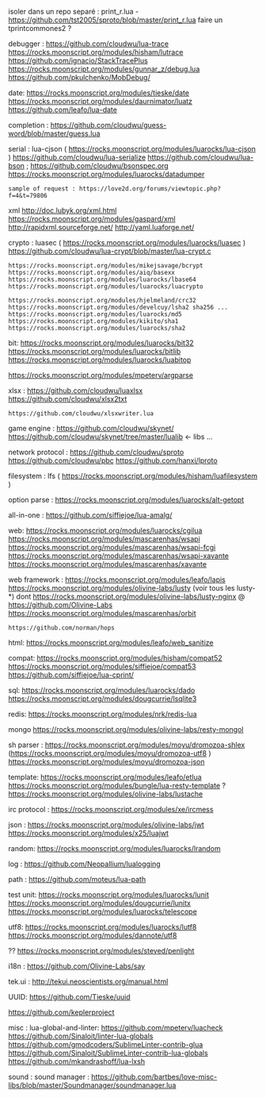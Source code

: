 
isoler dans un repo separé : print_r.lua - https://github.com/tst2005/sproto/blob/master/print_r.lua
faire un tprintcommones2 ?


debugger :
	https://github.com/cloudwu/lua-trace
	https://rocks.moonscript.org/modules/hisham/lutrace
	https://github.com/ignacio/StackTracePlus
	https://rocks.moonscript.org/modules/gunnar_z/debug.lua
	https://github.com/pkulchenko/MobDebug/

date:
	https://rocks.moonscript.org/modules/tieske/date
	https://rocks.moonscript.org/modules/daurnimator/luatz
	https://github.com/leafo/lua-date

completion :
	https://github.com/cloudwu/guess-word/blob/master/guess.lua


serial : 
	lua-cjson ( https://rocks.moonscript.org/modules/luarocks/lua-cjson )
	https://github.com/cloudwu/lua-serialize
	https://github.com/cloudwu/lua-bson ; https://github.com/cloudwu/bsonspec.org
	https://rocks.moonscript.org/modules/luarocks/datadumper

	sample of request : https://love2d.org/forums/viewtopic.php?f=4&t=79806

xml	http://doc.lubyk.org/xml.html  https://rocks.moonscript.org/modules/gaspard/xml  http://rapidxml.sourceforge.net/
	http://yaml.luaforge.net/

crypto :
	luasec ( https://rocks.moonscript.org/modules/luarocks/luasec )
	https://github.com/cloudwu/lua-crypt/blob/master/lua-crypt.c

	https://rocks.moonscript.org/modules/mikejsavage/bcrypt
	https://rocks.moonscript.org/modules/aiq/basexx
	https://rocks.moonscript.org/modules/luarocks/lbase64
	https://rocks.moonscript.org/modules/luarocks/luacrypto

	https://rocks.moonscript.org/modules/hjelmeland/crc32
	https://rocks.moonscript.org/modules/develcuy/lsha2 sha256 ...
	https://rocks.moonscript.org/modules/luarocks/md5
	https://rocks.moonscript.org/modules/kikito/sha1
	https://rocks.moonscript.org/modules/luarocks/sha2

bit:
	https://rocks.moonscript.org/modules/luarocks/bit32
	https://rocks.moonscript.org/modules/luarocks/bitlib
	https://rocks.moonscript.org/modules/luarocks/luabitop


https://rocks.moonscript.org/modules/mpeterv/argparse

xlsx : 
	https://github.com/cloudwu/luaxlsx
	https://github.com/cloudwu/xlsx2txt

	https://github.com/cloudwu/xlsxwriter.lua
	

game engine :
	https://github.com/cloudwu/skynet/
	https://github.com/cloudwu/skynet/tree/master/lualib <- libs ...


network protocol :
	https://github.com/cloudwu/sproto
	https://github.com/cloudwu/pbc
	https://github.com/hanxi/lproto


filesystem : 
	lfs ( https://rocks.moonscript.org/modules/hisham/luafilesystem )


option parse :
	https://rocks.moonscript.org/modules/luarocks/alt-getopt

all-in-one :
	https://github.com/siffiejoe/lua-amalg/

web:
	https://rocks.moonscript.org/modules/luarocks/cgilua
	https://rocks.moonscript.org/modules/mascarenhas/wsapi
	https://rocks.moonscript.org/modules/mascarenhas/wsapi-fcgi
	https://rocks.moonscript.org/modules/mascarenhas/wsapi-xavante
	https://rocks.moonscript.org/modules/mascarenhas/xavante

web framework :
	https://rocks.moonscript.org/modules/leafo/lapis
	https://rocks.moonscript.org/modules/olivine-labs/lusty (voir tous les lusty-*)
		dont https://rocks.moonscript.org/modules/olivine-labs/lusty-nginx
		@ https://github.com/Olivine-Labs
	https://rocks.moonscript.org/modules/mascarenhas/orbit

	https://github.com/norman/hops

html:
	https://rocks.moonscript.org/modules/leafo/web_sanitize


compat:
	https://rocks.moonscript.org/modules/hisham/compat52
	https://rocks.moonscript.org/modules/siffiejoe/compat53
	https://github.com/siffiejoe/lua-cprint/

sql:
	https://rocks.moonscript.org/modules/luarocks/dado
	https://rocks.moonscript.org/modules/dougcurrie/lsqlite3

redis:
	https://rocks.moonscript.org/modules/nrk/redis-lua

mongo
	https://rocks.moonscript.org/modules/olivine-labs/resty-mongol


sh parser :
	https://rocks.moonscript.org/modules/moyu/dromozoa-shlex
	(https://rocks.moonscript.org/modules/moyu/dromozoa-utf8 )
	https://rocks.moonscript.org/modules/moyu/dromozoa-json


template:
	https://rocks.moonscript.org/modules/leafo/etlua
	https://rocks.moonscript.org/modules/bungle/lua-resty-template
	? https://rocks.moonscript.org/modules/olivine-labs/lustache


irc protocol :
	https://rocks.moonscript.org/modules/xe/ircmess


json :
	https://rocks.moonscript.org/modules/olivine-labs/jwt
	https://rocks.moonscript.org/modules/x25/luajwt



random:
	https://rocks.moonscript.org/modules/luarocks/lrandom


log :
	https://github.com/Neopallium/lualogging

path :
	https://github.com/moteus/lua-path

test unit:
	https://rocks.moonscript.org/modules/luarocks/lunit
	https://rocks.moonscript.org/modules/dougcurrie/lunitx
	https://rocks.moonscript.org/modules/luarocks/telescope

utf8:
	https://rocks.moonscript.org/modules/luarocks/lutf8
	https://rocks.moonscript.org/modules/dannote/utf8

??
	https://rocks.moonscript.org/modules/steved/penlight

i18n :
	https://github.com/Olivine-Labs/say


tek.ui :
	http://tekui.neoscientists.org/manual.html


UUID:
	https://github.com/Tieske/uuid


https://github.com/keplerproject


misc :
	lua-global-and-linter:
	https://github.com/mpeterv/luacheck
	https://github.com/Sinaloit/linter-lua-globals
	https://github.com/gmodcoders/SublimeLinter-contrib-glua
	https://github.com/Sinaloit/SublimeLinter-contrib-lua-globals
	https://github.com/mkandrashoff/lua-lxsh


sound :
	sound manager : https://github.com/bartbes/love-misc-libs/blob/master/Soundmanager/soundmanager.lua
